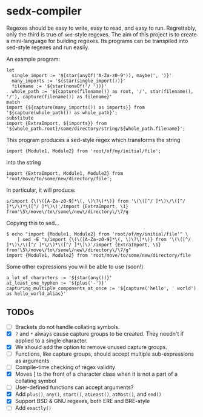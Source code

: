 # sedx-compiler

Regexes should be easy to write, easy to read, and easy to run. Regrettably, only the third is true of `sed`-style regexes. The aim of this project is to create a mini-language for building regexes. Its programs can be transpiled into sed-style regexes and run easily.

An example program:

    let
      single_import := '${star(anyOf('A-Za-z0-9')), maybe(', ')}'
      many_imports := '${star(single_import())}'
      filename := '${star(noneOf('/ '))}'
      whole_path := '${capture(filename()) as root, '/', star(filename(), '/'), capture(filename()) as filename}'
    match
    import {${capture(many_imports()) as imports}} from '${capture(whole_path()) as whole_path}';
    substitute
    import {ExtraImport, ${imports}} from '${whole_path.root}/some/directory/string/${whole_path.filename}';

This program produces a sed-style regex which transforms the string 

    import {Module1, Module2} from 'root/of/my/initial/file';

into the string

    import {ExtraImport, Module1, Module2} from 'root/move/to/some/new/directory/file';

In particular, it will produce:

    s/import {\(\([A-Za-z0-9]*\(, \)\?\)*\)} from '\(\([^/ ]*\)\/\([^/ ]*\/\)*\([^/ ]*\)\)'/import {ExtraImport, \1} from'\5\/move\/to\/some\/new\/directory\/\7/g

Copying this to sed...

    $ echo "import {Module1, Module2} from 'root/of/my/initial/file'" \
        | sed -E "s/import {\(\([A-Za-z0-9]*\(, \)\?\)*\)} from '\(\([^/ ]*\)\/\([^/ ]*\/\)*\([^/ ]*\)\)'/import {ExtraImport, \1} from'\5\/move\/to\/some\/new\/directory\/\7/g"
    import {Module1, Module2} from 'root/move/to/some/new/directory/file

Some other expressions you will be able to use (soon!)
    
    a_lot_of_characters := '${star(any())}'
    at_least_one_hyphen := '${plus('-')}'
    capturing_multiple_components_at_once := '${capture('hello', ' world') as hello_world_alias}'


## TODOs

- [ ] Brackets do not handle collating symbols.
- [x] `?` and `*` always cause capture groups to be created. They needn't if applied to a single character.
- [x] We should add the option to remove unused capture groups.
- [ ] Functions, like capture groups, should accept multiple sub-expressions as arguments
- [ ] Compile-time checking of regex validity
- [x] Moves [ to the front of a character class when it is not a part of a collating symbol
- [ ] User-defined functions can accept arguments?
- [x] Add `plus()`, `any()`, `start()`, `atLeast()`, `atMost()`, and `end()`
- [x] Support BSD & GNU regexes, both ERE and BRE-style
- [ ] Add `exactly()`
